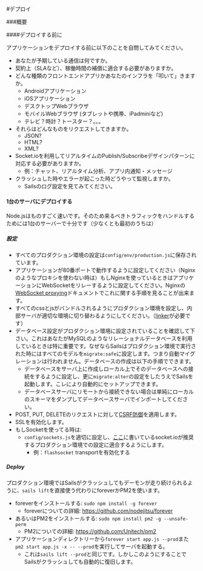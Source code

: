 #デプロイ

###概要

####デプロイする前に

アプリケーションをデプロイする前に以下のことを自問してみてください。

+ あなたが予期している通信は何ですか。
+ 契約上（SLAなど）、稼働時間の補償に適合する必要がありますか。
+ どんな種類のフロントエンドアプリかあなたのインフラを「叩いて」きますか。
  + Androidアプリケーション
  + iOSアプリケーション
  + デスクトップWebブラウザ
  + モバイルWebブラウザ (タブレットや携帯、iPadminiなど)
  + テレビ？時計？トースター？。。。
+ それらはどんなものをリクエストしてきますか。
  + JSON?
  + HTML?
  + XML?
+ Socket.ioを利用してリアルタイムのPublish/Subscribeデザインパターンに対応する必要がありますか。
  + 例：チャット、リアルタイム分析、アプリ内通知・メッセージ
+ クラッシュした時やエラーが起こった時どうやって監視しますか。
  + Sailsのログ設定を見てみてください。



#### 1台のサーバにデプロイする

Node.jsはものすごく速いです。そのため来るべきトラフィックをハンドルするためには1台のサーバーで十分です（少なくとも最初のうちは）

##### 設定

+ すべてのプロダクション環境の設定は`config/env/production.js`に保存されています。
+ アプリケーションが80番ポートで動作するように設定してください（Nginxのようなプロキシを使わない時は）もしNginxを使っているときはアプリケーションにWebSocketをリレーするように設定してください。Nginxの[WebSocket proxying](http://nginx.org/en/docs/http/websocket.html)ドキュメントでこれに関する手順を見ることが出来ます。
+ すべてのcssとjsがバンドルされるようにプロダクション環境を設定し、内部サーバが適切な環境に切り替わるようにしてください。（[linker](https://github.com/balderdashy/sails-wiki/blob/0.9/assets.md)が必要です）
+ データベース設定がプロダクション環境に設定されていることを確認して下さい。これはあなたがMySQLのようなリレーショナルデータベースを利用しているときは特に重要です。なぜならSailsはプロダクション環境で実行された時にはすべてのモデルを`migrate:safe`に設定します。つまり自動マイグレーションは行われません。データベースの作成は以下の手順でできます。
  + データベースをサーバ上に作成しローカル上でそのデータベースへの接続をするように設定し、更に`migrate:alter`の設定をしたうえでSailsを起動します。こレにより自動的にセットアップできます。
  + データベースサーバにリモートから接続できない場合は単純にローカルのスキーマをダンプしてデータベースサーバでインポートしてください。
+ POST, PUT, DELETEのリクエストに対して[CSRF防御](http://sailsjs.org/documentation/concepts/Security/CSRF.html?q=enabling-csrf-protection)を適用します。
+ SSLを有効化します。
+ もしSocketを使ってる時は:
  + `config/sockets.js`を適切に設定し、[ここ](https://github.com/LearnBoost/Socket.IO/wiki/Configuring-Socket.IO#recommended-production-settings)に書いているsocket.ioが推奨するプロダクション環境での設定に適合するようにします。
    + 例：`flashsocket` transportを有効化する

##### Deploy

プロダクション環境ではSailsがクラッシュしてもデーモンが走り続けられるように、`sails lift`を直接使う代わりにforeverかPM2を使います。

+ foreverをインストールする: `sudo npm install -g forever`
  + foreverについての詳細: https://github.com/nodejitsu/forever
+ あるいはPM2をインストールする: `sudo npm install pm2 -g --unsafe-perm`
  + PM2についての詳細: https://github.com/Unitech/pm2 
+ アプリケーションディレクトリーから`forever start app.js --prod`また` pm2 start app.js -x -- --prod`を実行してサーバを起動する。
  + これは`sails lift --prod`と同じです。しかしこのようにすることでSailsがクラッシュしても自動的に復旧します。
 


<docmeta name="uniqueID" value="Deployment402941">
<docmeta name="displayName" value="Deployment">
